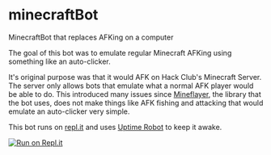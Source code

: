 # minecraftBot
MinecraftBot that replaces AFKing on a computer

The goal of this bot was to emulate regular Minecraft AFKing using something like an auto-clicker.

It's original purpose was that it would AFK on Hack Club's Minecraft Server.  The server only allows bots that emulate what a normal AFK player would be able to do. This introduced many issues since [Mineflayer](https://mineflayer.prismarine.js.org/), the library that the bot uses, does not make things like AFK fishing and attacking that would emulate an auto-clicker very simple. 

This bot runs on [repl.it](https://repl.it) and uses [Uptime Robot](https://uptimerobot.com) to keep it awake.

[![Run on Repl.it](https://repl.it/badge/github/eternumhq/minecraftbot)](https://repl.it/github/eternumhq/minecraftbot)
